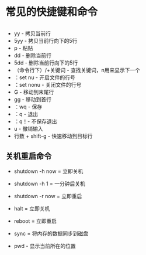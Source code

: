 # 常见的快捷键和命令

## 
* yy - 拷贝当前行
* 5yy - 拷贝当前行向下的5行
* p - 粘贴
* dd - 删除当前行
* 5dd - 删除当前行向下的5行
* （命令行下）/+关键词 - 查找关键词，n用来显示下一个
* ：set nu - 开启文件的行号
* ：set nonu - 关闭文件的行号
* G - 移动到末尾行
* gg - 移动到首行
* ：wq - 保存
* ：q - 退出
* ：q！- 不保存退出
* u -  撤销输入
* 行数 + shift-g - 快速移动到目标行


## 关机重启命令
- shutdown -h now = 立即关机
- shutdown -h 1 = 一分钟后关机
- shutdown -r now = 立即重启
- halt = 立即关机
- reboot = 立即重启
- sync = 将内存的数据同步到磁盘


- pwd - 显示当前所在的位置
